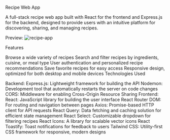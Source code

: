 Recipe Web App

A full-stack recipe web app built with React for the frontend and Express.js for the backend, designed to provide users with an intuitive platform for discovering, sharing, and managing recipes.

Preview:
![recipe-app](https://github.com/user-attachments/assets/48f284a6-5a4d-4d1d-9c95-8e1b000da0c7)



Features

Browse a wide variety of recipes
Search and filter recipes by ingredients, cuisine, or meal type
User authentication and personalized recipe recommendations
Save favorite recipes for easy access
Responsive design, optimized for both desktop and mobile devices
Technologies Used

Backend:
Express.js: Lightweight framework for building the API
Nodemon: Development tool that automatically restarts the server on code changes
CORS: Middleware for enabling Cross-Origin Resource Sharing
Frontend:
React: JavaScript library for building the user interface
React Router DOM: For routing and navigation between pages
Axios: Promise-based HTTP client for API requests
React Query: Data fetching and caching solution for efficient state management
React Select: Customizable dropdown for filtering recipes
React Icons: A library for scalable vector icons
React Toastify: Toast notifications for feedback to users
Tailwind CSS: Utility-first CSS framework for responsive, modern designs

